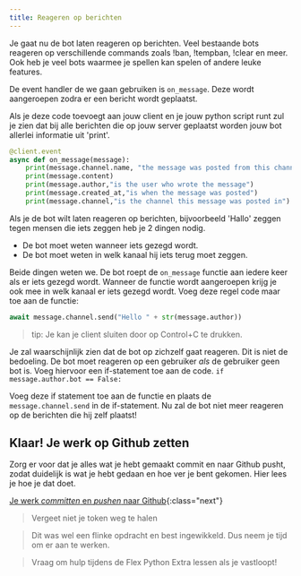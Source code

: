 ```yaml
---
title: Reageren op berichten
---
```


Je gaat nu de bot laten reageren op berichten. Veel bestaande bots reageren op verschillende commands zoals !ban, !tempban, !clear en meer. Ook heb je veel bots waarmee je spellen kan spelen of andere leuke features.

De event handler de we gaan gebruiken is `on_message`. Deze wordt aangeroepen zodra er een bericht wordt geplaatst.

Als je deze code toevoegt aan jouw client en je jouw python script runt zul je zien dat bij alle berichten die op jouw server geplaatst worden jouw bot allerlei informatie uit 'print'.

```python
@client.event
async def on_message(message):
    print(message.channel.name, "the message was posted from this channel")
    print(message.content)
    print(message.author,"is the user who wrote the message")
    print(message.created_at,"is when the message was posted")
    print(message.channel,"is the channel this message was posted in")
```

Als je de bot wilt laten reageren op berichten, bijvoorbeeld 'Hallo' zeggen tegen mensen die iets zeggen heb je 2 dingen nodig.
* De bot moet weten wanneer iets gezegd wordt.
* De bot moet weten in welk kanaal hij iets terug moet zeggen.

Beide dingen weten we. De bot roept de `on_message` functie aan iedere keer als er iets gezegd wordt. Wanneer de functie wordt aangeroepen krijg je ook mee in welk kanaal er iets gezegd wordt.
Voeg deze regel code maar toe aan de functie:
```python
await message.channel.send("Hello " + str(message.author))
```

>tip: Je kan je client sluiten door op Control+C te drukken.

Je zal waarschijnlijk zien dat de bot op zichzelf gaat reageren. Dit is niet de bedoeling. 
De bot moet reageren op een gebruiker *als* de gebruiker geen bot is. Voeg hiervoor een if-statement toe aan de code.
```if message.author.bot == False:```

Voeg deze if statement toe aan de functie en plaats de ```message.channel.send``` in de if-statement.
Nu zal de bot niet meer reageren op de berichten die hij zelf plaatst!


## Klaar! Je werk op Github zetten

Zorg er voor dat je alles wat je hebt gemaakt commit en naar Github pusht, zodat duidelijk is wat je hebt gedaan en hoe ver je bent gekomen. Hier lees je hoe je dat doet.

[Je werk *committen* en *pushen* naar Github](../../00-setup/commit_push.html){:class="next"}

> Vergeet niet je token weg te halen

> Dit was wel een flinke opdracht en best ingewikkeld. Dus neem je tijd om er aan te werken.
 
> Vraag om hulp tijdens de Flex Python Extra lessen als je vastloopt! 